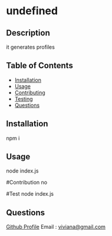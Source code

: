 # undefined
  

  ## Description
 it generates profiles

  ## Table of Contents
  - [Installation](#installation)
  - [Usage](#usage)
  - [Contributing](#contribution)
  - [Testing](#test)
  - [Questions](#questions)

  ## Installation
  npm i

  ## Usage
  node index.js

  #Contribution
  no

 #Test
 node index.js

 ## Questions

[Github Profile](https://github.com/undefined)
Email : viviana@gmail.com


